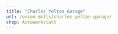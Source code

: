```yaml
---
title: "Charles Yelton Garage"
url: /union-mills/charles-yelton-garage/
shop: Autowerkstatt
---
```

